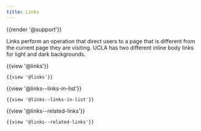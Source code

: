 ```yaml
---
title: Links
---
```

{{render '@support'}}

Links perform an operation that direct users to a page that is different from the current page they are visiting. UCLA has two different inline body links for light and dark backgrounds.

{{view '@links'}}

```
{{view '@links'}}
```

{{view '@links--links-in-list'}}

```
{{view '@links--links-in-list'}}
```

{{view '@links--related-links'}}

```
{{view '@links--related-links'}}
```

